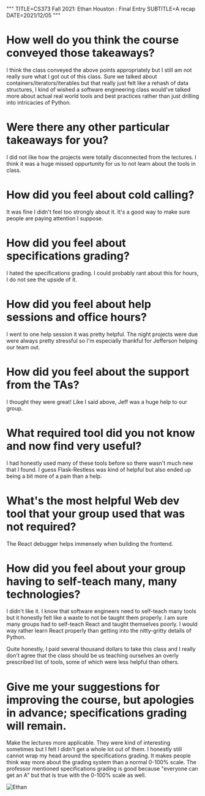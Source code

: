 """
TITLE=CS373 Fall 2021: Ethan Houston : Final Entry
SUBTITLE=A recap
DATE=2021/12/05
"""

# How well do you think the course conveyed those takeaways?
I think the class conveyed the above points appropriately but I still am not really sure what I got out of this class. Sure we talked about containers/iterators/iterables but that really just felt like a rehash of data structures, I kind of wished a software engineering class would've talked more about actual real world tools and best practices rather than just drilling into intricacies of Python.
# Were there any other particular takeaways for you?
I did not like how the projects were totally disconnected from the lectures. I think it was a huge missed oppurtunity for us to not learn about the tools in class.
# How did you feel about cold calling?
It was fine I didn't feel too strongly about it. It's a good way to make sure people are paying attention I suppose.
# How did you feel about specifications grading?
I hated the specifications grading. I could probably rant about this for hours, I do not see the upside of it.
# How did you feel about help sessions and office hours?
I went to one help session it was pretty helpful. The night projects were due were always pretty stressful so I'm especially thankful for Jefferson helping our team out.
# How did you feel about the support from the TAs?
I thought they were great! Like I said above, Jeff was a huge help to our group.
# What required tool did you not know and now find very useful?
I had honestly used many of these tools before so there wasn't much new that I found. I guess Flask-Restless was kind of helpful but also ended up being a bit more of a pain than a help.
# What's the most helpful Web dev tool that your group used that was not required?
The React debugger helps immensely when building the frontend.
# How did you feel about your group having to self-teach many, many technologies?
I didn't like it. I know that software engineers need to self-teach many tools but it honestly felt like a waste to not be taught them properly. I am sure many groups had to self-teach React and taught themselves poorly. I would way rather learn React properly than getting into the nitty-gritty details of Python.

Quite honestly, I paid several thousand dollars to take this class and I really don't agree that the class should be us teaching ourselves an overly prescribed list of tools, some of which were less helpful than others.
# Give me your suggestions for improving the course, but apologies in advance; specifications grading will remain.
Make the lectures more applicable. They were kind of interesting sometimes but I felt I didn't get a whole lot out of them. I honestly still cannot wrap my head around the specifications grading. It makes people think way more about the grading system than a normal 0-100% scale. The professor mentioned specifications grading is good because "everyone can get an A" but that is true with the 0-100% scale as well.

![Ethan](../../../img/sarosa_small.jpg)